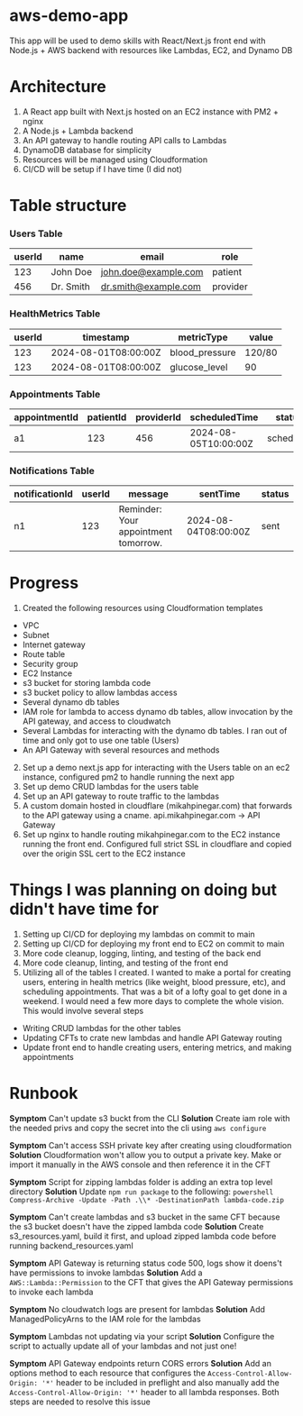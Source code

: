 # aws-demo-app
This app will be used to demo skills with React/Next.js front end with Node.js + AWS backend with resources like Lambdas, EC2, and Dynamo DB

# Architecture
1. A React app built with Next.js hosted on an EC2 instance with PM2 + nginx
2. A Node.js + Lambda backend
3. An API gateway to handle routing API calls to Lambdas
4. DynamoDB database for simplicity
5. Resources will be managed using Cloudformation
6. CI/CD will be setup if I have time (I did not)

# Table structure 

### Users Table
| userId | name      | email                  | role     |
|--------|-----------|------------------------|----------|
| 123    | John Doe  | john.doe@example.com   | patient  |
| 456    | Dr. Smith | dr.smith@example.com   | provider |

### HealthMetrics Table
| userId | timestamp            | metricType     | value   |
|--------|----------------------|----------------|---------|
| 123    | 2024-08-01T08:00:00Z | blood_pressure | 120/80  |
| 123    | 2024-08-01T08:00:00Z | glucose_level  | 90      |

### Appointments Table
| appointmentId | patientId | providerId | scheduledTime         | status     |
|---------------|-----------|------------|-----------------------|------------|
| a1            | 123       | 456        | 2024-08-05T10:00:00Z  | scheduled  |

### Notifications Table
| notificationId | userId | message                              | sentTime              | status |
|----------------|--------|--------------------------------------|-----------------------|--------|
| n1             | 123    | Reminder: Your appointment tomorrow. | 2024-08-04T08:00:00Z  | sent   |


# Progress
1. Created the following resources using Cloudformation templates
- VPC
- Subnet
- Internet gateway
- Route table
- Security group
- EC2 Instance
- s3 bucket for storing lambda code
- s3 bucket policy to allow lambdas access
- Several dynamo db tables
- IAM role for lambda to access dynamo db tables, allow invocation by the API gateway, and access to cloudwatch
- Several Lambdas for interacting with the dynamo db tables. I ran out of time and only got to use one table (Users)
- An API Gateway with several resources and methods
2. Set up a demo next.js app for interacting with the Users table on an ec2 instance, configured pm2 to handle running the next app
3. Set up demo CRUD lambdas for the users table
4. Set up an API gateway to route traffic to the lambdas
5. A custom domain hosted in cloudflare (mikahpinegar.com) that forwards to the API gateway using a cname. api.mikahpinegar.com -> API Gateway
6. Set up nginx to handle routing mikahpinegar.com to the EC2 instance running the front end. Configured full strict SSL in cloudflare and copied over the origin SSL cert to the EC2 instance

# Things I was planning on doing but didn't have time for
1. Setting up CI/CD for deploying my lambdas on commit to main
2. Setting up CI/CD for deploying my front end to EC2 on commit to main
3. More code cleanup, logging, linting, and testing of the back end
4. More code cleanup, linting, and testing of the front end
5. Utilizing all of the tables I created. I wanted to make a portal for creating users, entering in health metrics (like weight, blood pressure, etc), and scheduling appointments. That was a bit of a lofty goal to get done in a weekend. I would need a few more days to complete the whole vision. This would involve several steps
- Writing CRUD lambdas for the other tables
- Updating CFTs to crate new lambdas and handle API Gateway routing
- Update front end to handle creating users, entering metrics, and making appointments


# Runbook
**Symptom** Can't update s3 buckt from the CLI
**Solution** Create iam role with the needed privs and copy the secret into the cli using `aws configure`

**Symptom** Can't access SSH private key after creating using cloudformation
**Solution** Cloudformation won't allow you to output a private key. Make or import it manually in the AWS console and then reference it in the CFT

**Symptom** Script for zipping lambdas folder is adding an extra top level directory
**Solution** Update `npm run package` to the following: `powershell Compress-Archive -Update -Path .\\* -DestinationPath lambda-code.zip`

**Symptom** Can't create lambdas and s3 bucket in the same CFT because the s3 bucket doesn't have the zipped lambda code
**Solution** Create s3_resources.yaml, build it first, and upload zipped lambda code before running backend_resources.yaml

**Symptom** API Gateway is returning status code 500, logs show it doens't have permissions to invoke lambdas
**Solution** Add a `AWS::Lambda::Permission` to the CFT that gives the API Gateway permissions to invoke each lambda

**Symptom** No cloudwatch logs are present for lambdas
**Solution** Add ManagedPolicyArns to the IAM role for the lambdas

**Symptom** Lambdas not updating via your script
**Solution** Configure the script to actually update all of your lambdas and not just one!

**Symptom** API Gateway endpoints return CORS errors
**Solution** Add an options method to each resource that configures the `Access-Control-Allow-Origin: '*'` header to be included in preflight and also manually add the `Access-Control-Allow-Origin: '*'` header to all lambda responses. Both steps are needed to resolve this issue

